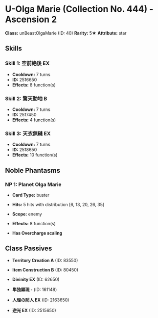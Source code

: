 # U-Olga Marie (Collection No. 444) - Ascension 2

**Class:** unBeastOlgaMarie (ID: 40)
**Rarity:** 5★
**Attribute:** star

## Skills

### Skill 1: 空前絶後 EX
- **Cooldown:** 7 turns
- **ID:** 2516650
- **Effects:** 8 function(s)

### Skill 2: 驚天動地 B
- **Cooldown:** 7 turns
- **ID:** 2517450
- **Effects:** 4 function(s)

### Skill 3: 天衣無縫 EX
- **Cooldown:** 7 turns
- **ID:** 2518650
- **Effects:** 10 function(s)

## Noble Phantasms

### NP 1: Planet Olga Marie
- **Card Type:** buster
- **Hits:** 5 hits with distribution [6, 13, 20, 26, 35]
- **Scope:** enemy
- **Effects:** 8 function(s)

- **Has Overcharge scaling**

## Class Passives

- **Territory Creation A** (ID: 83550)

- **Item Construction B** (ID: 80450)

- **Divinity EX** (ID: 62650)

- **単独顕現 -** (ID: 161148)

- **人理の防人 EX** (ID: 2163650)

- **逆光 EX** (ID: 2515650)

